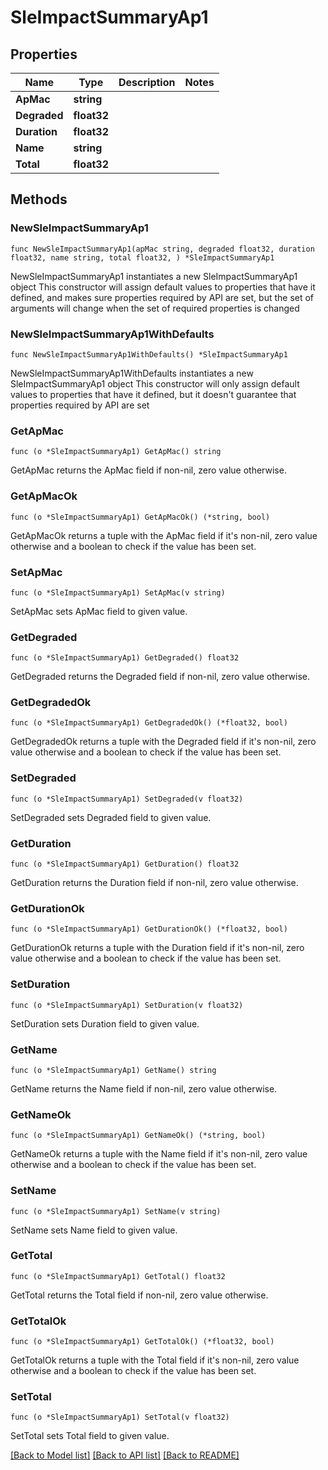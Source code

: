 # SleImpactSummaryAp1

## Properties

Name | Type | Description | Notes
------------ | ------------- | ------------- | -------------
**ApMac** | **string** |  | 
**Degraded** | **float32** |  | 
**Duration** | **float32** |  | 
**Name** | **string** |  | 
**Total** | **float32** |  | 

## Methods

### NewSleImpactSummaryAp1

`func NewSleImpactSummaryAp1(apMac string, degraded float32, duration float32, name string, total float32, ) *SleImpactSummaryAp1`

NewSleImpactSummaryAp1 instantiates a new SleImpactSummaryAp1 object
This constructor will assign default values to properties that have it defined,
and makes sure properties required by API are set, but the set of arguments
will change when the set of required properties is changed

### NewSleImpactSummaryAp1WithDefaults

`func NewSleImpactSummaryAp1WithDefaults() *SleImpactSummaryAp1`

NewSleImpactSummaryAp1WithDefaults instantiates a new SleImpactSummaryAp1 object
This constructor will only assign default values to properties that have it defined,
but it doesn't guarantee that properties required by API are set

### GetApMac

`func (o *SleImpactSummaryAp1) GetApMac() string`

GetApMac returns the ApMac field if non-nil, zero value otherwise.

### GetApMacOk

`func (o *SleImpactSummaryAp1) GetApMacOk() (*string, bool)`

GetApMacOk returns a tuple with the ApMac field if it's non-nil, zero value otherwise
and a boolean to check if the value has been set.

### SetApMac

`func (o *SleImpactSummaryAp1) SetApMac(v string)`

SetApMac sets ApMac field to given value.


### GetDegraded

`func (o *SleImpactSummaryAp1) GetDegraded() float32`

GetDegraded returns the Degraded field if non-nil, zero value otherwise.

### GetDegradedOk

`func (o *SleImpactSummaryAp1) GetDegradedOk() (*float32, bool)`

GetDegradedOk returns a tuple with the Degraded field if it's non-nil, zero value otherwise
and a boolean to check if the value has been set.

### SetDegraded

`func (o *SleImpactSummaryAp1) SetDegraded(v float32)`

SetDegraded sets Degraded field to given value.


### GetDuration

`func (o *SleImpactSummaryAp1) GetDuration() float32`

GetDuration returns the Duration field if non-nil, zero value otherwise.

### GetDurationOk

`func (o *SleImpactSummaryAp1) GetDurationOk() (*float32, bool)`

GetDurationOk returns a tuple with the Duration field if it's non-nil, zero value otherwise
and a boolean to check if the value has been set.

### SetDuration

`func (o *SleImpactSummaryAp1) SetDuration(v float32)`

SetDuration sets Duration field to given value.


### GetName

`func (o *SleImpactSummaryAp1) GetName() string`

GetName returns the Name field if non-nil, zero value otherwise.

### GetNameOk

`func (o *SleImpactSummaryAp1) GetNameOk() (*string, bool)`

GetNameOk returns a tuple with the Name field if it's non-nil, zero value otherwise
and a boolean to check if the value has been set.

### SetName

`func (o *SleImpactSummaryAp1) SetName(v string)`

SetName sets Name field to given value.


### GetTotal

`func (o *SleImpactSummaryAp1) GetTotal() float32`

GetTotal returns the Total field if non-nil, zero value otherwise.

### GetTotalOk

`func (o *SleImpactSummaryAp1) GetTotalOk() (*float32, bool)`

GetTotalOk returns a tuple with the Total field if it's non-nil, zero value otherwise
and a boolean to check if the value has been set.

### SetTotal

`func (o *SleImpactSummaryAp1) SetTotal(v float32)`

SetTotal sets Total field to given value.



[[Back to Model list]](../README.md#documentation-for-models) [[Back to API list]](../README.md#documentation-for-api-endpoints) [[Back to README]](../README.md)


